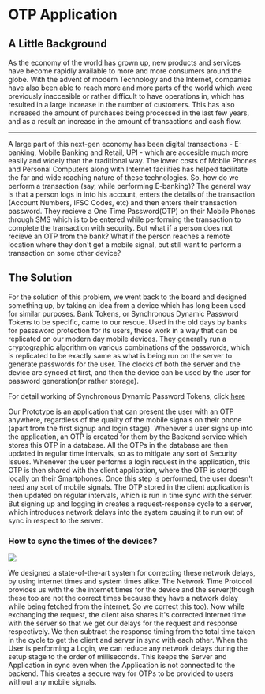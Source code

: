 # OTP Application

## A Little Background
As the economy of the world has grown up, new products and services have become rapidly available to more and more consumers around the globe. With the advent of modern Technology and the Internet, companies have also been able to reach more and more parts of the world which were previously inaccesible or rather difficult to have operations in, which has resulted in a large increase in the number of customers. This has also increased the amount of purchases being processed in the last few years, and as a result an increase in the amount of transactions and cash flow.

--- 
A large part of this next-gen economy has been digital transactions - E-banking, Mobile Banking and Retail, UPI - which are accesible much more easily and widely than the traditional way. The lower costs of Mobile Phones and Personal Computers along with Internet facilities has helped facilitate the far and wide reaching nature of these technologies. So, how do we perform a transaction (say, while performing E-banking)? The general way is that a person logs in into his account, enters the details of the transaction (Account Numbers, IFSC Codes, etc) and then enters their transaction password. They recieve a One Time Password(OTP) on their Mobile Phones through SMS which is to be entered while performing the transaction to complete the transaction with security. But what if a person does not recieve an OTP from the bank? What if the person reaches a remote location where they don't get a mobile signal, but still want to perform a transaction on some other device? 

## The Solution
For the solution of this problem, we went back to the board and designed something up, by taking an idea from a device which has long been used for similar purposes. Bank Tokens, or Synchronous Dynamic Password Tokens to be specific, came to our rescue. Used in the old days by banks for passsword protection for its users, these work in a way that can be replicated on our modern day mobile devices. They generally run a cryptographic algorithm on various combinations of the passwords, which is replicated to be exactly same as what is being run on the server to generate passwords for the user. The clocks of both the server and the device are synced at first, and then the device can be used by the user for password generation(or rather storage). 

For detail working of Synchronous Dynamic Password Tokens, click [here](https://www.techopedia.com/definition/23940/time-synchronous-authentication)

Our Prototype is an application that can present the user with an OTP anywhere, regardless of the quality of the mobile signals on their phone (apart from the first signup and login stage). Whenever a user signs up into the application, an OTP is created for them by the Backend service which stores this OTP in a database. All the OTPs in the database are then updated in regular time intervals, so as to mitigate any sort of Security Issues. Whenever the user performs a login request in the application, this OTP is then shared with the client application, where the OTP is stored locally on their Smartphones. Once this step is performed, the user doesn't need any sort of mobile signals. The OTP stored in the client application is then updated on regular intervals, which is run in time sync with the server. But signing up and logging in creates a request-response cycle to a server, which introduces network delays into the system causing it to run out of sync in respect to the server.

### How to sync the times of the devices?

[![]("")]('https://whimsical.com/XMPM6Y2JDuEznqcntQ3JrN')

We designed a state-of-the-art system for correcting these network delays, by using internet times and system times alike. The Network Time Protocol provides us with the the internet times for the device and the server(though these too are not the correct times because they have a network delay while being fetched from the internet. So we correct this too). Now while exchanging the request, the client also shares it's corrected Internet time with the server so that we get our delays for the request and response respectively. We then subtract the response timing from the total time taken in the cycle to get the client and server in sync with each other. When the User is performing a Login, we can reduce any network delays during the setup stage to the order of milliseconds. This keeps the Server and Application in sync even when the Application is not connected to the backend. This creates a secure way for OTPs to be provided to users without any mobile signals.
